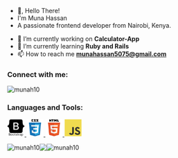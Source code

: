 <!-- <img align="centre" src="https://assets.toptal.io/images?url=https://bs-uploads.toptal.io/blackfish-uploads/components/blog_post_page/content/cover_image_file/cover_image/951302/retina_500x200_cover-default-cover-9-e9e2a4e027551681be020a158ca8db2c.png" /> -->


- 👋, Hello There!
- I'm Muna Hassan
- A passionate frontend developer from Nairobi, Kenya.
<!--   <img align="right" src= "https://www.shutterstock.com/image-illustration/woman-programmer-work-silhouette-girl-600w-2205630025.jpg" /> -->
- 🔭 I’m currently working on **Calculator-App**
- 🌱 I’m currently learning **Ruby and Rails**
- 📫 How to reach me **munahassan5075@gmail.com**

<h3 align="left">Connect with me:</h3>
<p align="left">
<!--   
<a href="https://instagram.com/_munah10._" target="blank"><img align="center" src="https://raw.githubusercontent.com/rahuldkjain/github-profile-readme-generator/master/src/images/icons/Social/instagram.svg" alt="_munah10._" height="30" width="40" /></a> -->
</p>
<p align="left"> <img src="https://komarev.com/ghpvc/?username=munah10&label=Profile%20views&color=0e75b6&style=flat" alt="munah10" /> </p>

<h3 align="left">Languages and Tools:</h3>
<p align="left"> <a href="https://getbootstrap.com" target="_blank" rel="noreferrer"> <img src="https://raw.githubusercontent.com/devicons/devicon/master/icons/bootstrap/bootstrap-plain-wordmark.svg" alt="bootstrap" width="40" height="40"/> </a> <a href="https://www.w3schools.com/css/" target="_blank" rel="noreferrer"> <img src="https://raw.githubusercontent.com/devicons/devicon/master/icons/css3/css3-original-wordmark.svg" alt="css3" width="40" height="40"/> </a> <a href="https://www.w3.org/html/" target="_blank" rel="noreferrer"> <img src="https://raw.githubusercontent.com/devicons/devicon/master/icons/html5/html5-original-wordmark.svg" alt="html5" width="40" height="40"/> </a> <a href="https://developer.mozilla.org/en-US/docs/Web/JavaScript" target="_blank" rel="noreferrer"> <img src="https://raw.githubusercontent.com/devicons/devicon/master/icons/javascript/javascript-original.svg" alt="javascript" width="40" height="40"/> </a> </p>

<p><img align="left" src="https://github-readme-stats.vercel.app/api/top-langs?username=munah10&show_icons=true&locale=en&layout=compact" alt="munah10" /></p>

<p><img align="left" src="https://github-readme-stats.vercel.app/api?username=munah10&show_icons=true&theme=tokyonight" /> </p>


<p><img align="left" src="https://github-readme-streak-stats.herokuapp.com/?user=munah10&" alt="munah10" /></p>

